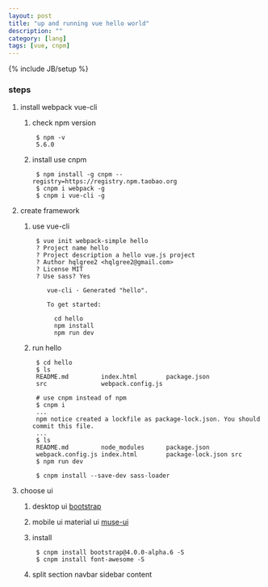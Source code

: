 ```yaml
---
layout: post
title: "up and running vue hello world"
description: ""
category: [lang]
tags: [vue, cnpm]
---
```

{% include JB/setup %}


### steps

1. install webpack vue-cli

    1. check npm version

            $ npm -v
            5.6.0

    1. install use cnpm

            $ npm install -g cnpm --registry=https://registry.npm.taobao.org
            $ cnpm i webpack -g
            $ cnpm i vue-cli -g

1. create framework

    1. use vue-cli

            $ vue init webpack-simple hello
            ? Project name hello
            ? Project description a hello vue.js project
            ? Author hqlgree2 <hqlgree2@gmail.com>
            ? License MIT
            ? Use sass? Yes

               vue-cli · Generated "hello".

               To get started:

                 cd hello
                 npm install
                 npm run dev

    1. run hello

            $ cd hello
            $ ls
            README.md         index.html        package.json
            src               webpack.config.js

            # use cnpm instead of npm
            $ cnpm i
            ...
            npm notice created a lockfile as package-lock.json. You should commit this file.
            ...
            $ ls
            README.md         node_modules      package.json
            webpack.config.js index.html        package-lock.json src
            $ npm run dev

            $ cnpm install --save-dev sass-loader

1. choose ui

    1. desktop ui [bootstrap](http://v4-alpha.getbootstrap.com/getting-started/introduction/)

    1. mobile ui material ui [muse-ui](http://www.muse-ui.org/#/index)

    1. install

            $ cnpm install bootstrap@4.0.0-alpha.6 -S
            $ cnpm install font-awesome -S

    1. split section navbar sidebar content